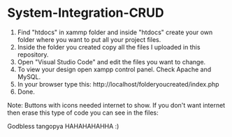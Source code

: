 # System-Integration-CRUD

1. Find "htdocs" in xammp folder and inside "htdocs" create your own folder where you want to put all your project files.
2. Inside the folder you created copy all the files I uploaded in this repository.
3. Open "Visual Studio Code" and edit the files you want to change.
4. To view your design open xampp control panel. Check Apache and MySQL.
5. In your browser type this: http://localhost/folderyoucreated/index.php
6. Done.


Note: Buttons with icons needed internet to show. If you don't want internet then erase this type of code you can see in the files:
<span class="glyphicon glyphicon-menu-left">
  
  
  Godbless tangopya HAHAHAHAHHA :)


